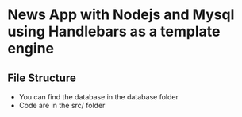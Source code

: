 # News App with Nodejs and Mysql using Handlebars as a template engine

## File Structure
- You can find the database in the database folder
- Code are in the src/ folder
